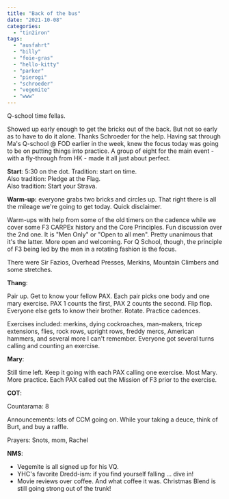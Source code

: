 ```yaml
---
title: "Back of the bus"
date: "2021-10-08"
categories: 
  - "tin2iron"
tags: 
  - "ausfahrt"
  - "billy"
  - "foie-gras"
  - "hello-kitty"
  - "parker"
  - "pierogi"
  - "schroeder"
  - "vegemite"
  - "www"
---
```


Q-school time fellas.

Showed up early enough to get the bricks out of the back. But not so early as to have to do it alone. Thanks Schroeder for the help. Having sat through Ma's Q-school @ FOD earlier in the week, knew the focus today was going to be on putting things into practice. A group of eight for the main event - with a fly-through from HK - made it all just about perfect.

**Start**: 5:30 on the dot. Tradition: start on time.  
Also tradition: Pledge at the Flag.  
Also tradition: Start your Strava.

**Warm-up:** everyone grabs two bricks and circles up. That right there is all the mileage we're going to get today. Quick disclaimer.

Warm-ups with help from some of the old timers on the cadence while we cover some F3 CARPEx history and the Core Principles. Fun discussion over the 2nd one. It is "Men Only" or "Open to all men". Pretty unanimous that it's the latter. More open and welcoming. For Q School, though, the principle of F3 being led by the men in a rotating fashion is the focus.

There were Sir Fazios, Overhead Presses, Merkins, Mountain Climbers and some stretches.

**Thang**:

Pair up. Get to know your fellow PAX. Each pair picks one body and one mary exercise. PAX 1 counts the first, PAX 2 counts the second. Flip flop. Everyone else gets to know their brother. Rotate. Practice cadences.

Exercises included: merkins, dying cockroaches, man-makers, tricep extensions, flies, rock rows, upright rows, freddy mercs, American hammers, and several more I can't remember. Everyone got several turns calling and counting an exercise.

**Mary**:

Still time left. Keep it going with each PAX calling one exercise. Most Mary. More practice. Each PAX called out the Mission of F3 prior to the exercise.

**COT**:

Countarama: 8

Announcements: lots of CCM going on. While your taking a deuce, think of Burt, and buy a raffle.

Prayers: Snots, mom, Rachel

**NMS**:

- Vegemite is all signed up for his VQ.
- YHC's favorite Dredd-ism: if you find yourself falling ... dive in!
- Movie reviews over coffee. And what coffee it was. Christmas Blend is still going strong out of the trunk!
